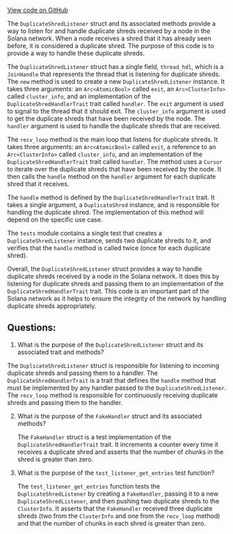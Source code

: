 [View code on GitHub](https://github.com/solana-labs/solana/blob/master/gossip/src/duplicate_shred_listener.rs)

The `DuplicateShredListener` struct and its associated methods provide a way to listen for and handle duplicate shreds received by a node in the Solana network. When a node receives a shred that it has already seen before, it is considered a duplicate shred. The purpose of this code is to provide a way to handle these duplicate shreds.

The `DuplicateShredListener` struct has a single field, `thread_hdl`, which is a `JoinHandle` that represents the thread that is listening for duplicate shreds. The `new` method is used to create a new `DuplicateShredListener` instance. It takes three arguments: an `Arc<AtomicBool>` called `exit`, an `Arc<ClusterInfo>` called `cluster_info`, and an implementation of the `DuplicateShredHandlerTrait` trait called `handler`. The `exit` argument is used to signal to the thread that it should exit. The `cluster_info` argument is used to get the duplicate shreds that have been received by the node. The `handler` argument is used to handle the duplicate shreds that are received.

The `recv_loop` method is the main loop that listens for duplicate shreds. It takes three arguments: an `Arc<AtomicBool>` called `exit`, a reference to an `Arc<ClusterInfo>` called `cluster_info`, and an implementation of the `DuplicateShredHandlerTrait` trait called `handler`. The method uses a `Cursor` to iterate over the duplicate shreds that have been received by the node. It then calls the `handle` method on the `handler` argument for each duplicate shred that it receives.

The `handle` method is defined by the `DuplicateShredHandlerTrait` trait. It takes a single argument, a `DuplicateShred` instance, and is responsible for handling the duplicate shred. The implementation of this method will depend on the specific use case.

The `tests` module contains a single test that creates a `DuplicateShredListener` instance, sends two duplicate shreds to it, and verifies that the `handle` method is called twice (once for each duplicate shred).

Overall, the `DuplicateShredListener` struct provides a way to handle duplicate shreds received by a node in the Solana network. It does this by listening for duplicate shreds and passing them to an implementation of the `DuplicateShredHandlerTrait` trait. This code is an important part of the Solana network as it helps to ensure the integrity of the network by handling duplicate shreds appropriately.
## Questions: 
 1. What is the purpose of the `DuplicateShredListener` struct and its associated trait and methods?
   
   The `DuplicateShredListener` struct is responsible for listening to incoming duplicate shreds and passing them to a handler. The `DuplicateShredHandlerTrait` is a trait that defines the `handle` method that must be implemented by any handler passed to the `DuplicateShredListener`. The `recv_loop` method is responsible for continuously receiving duplicate shreds and passing them to the handler.

2. What is the purpose of the `FakeHandler` struct and its associated methods?
   
   The `FakeHandler` struct is a test implementation of the `DuplicateShredHandlerTrait` trait. It increments a counter every time it receives a duplicate shred and asserts that the number of chunks in the shred is greater than zero.

3. What is the purpose of the `test_listener_get_entries` test function?
   
   The `test_listener_get_entries` function tests the `DuplicateShredListener` by creating a `FakeHandler`, passing it to a new `DuplicateShredListener`, and then pushing two duplicate shreds to the `ClusterInfo`. It asserts that the `FakeHandler` received three duplicate shreds (two from the `ClusterInfo` and one from the `recv_loop` method) and that the number of chunks in each shred is greater than zero.